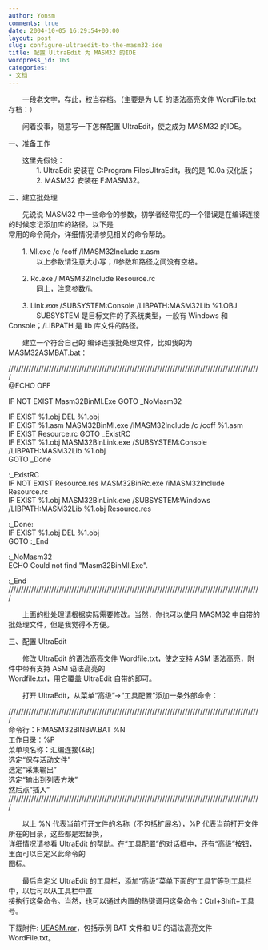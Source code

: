 ```yaml
---
author: Yonsm
comments: true
date: 2004-10-05 16:29:54+00:00
layout: post
slug: configure-ultraedit-to-the-masm32-ide
title: 配置 UltraEdit 为 MASM32 的IDE
wordpress_id: 163
categories:
- 文档
---
```


　　一段老文字，存此，权当存档。（主要是为 UE 的语法高亮文件 WordFile.txt 存档：）   
  
　　闲着没事，随意写一下怎样配置 UltraEdit，使之成为 MASM32 的IDE。   
  
  
一、准备工作   
  
　　这里先假设：   
　　　　1. UltraEdit 安装在 C:Program FilesUltraEdit，我的是 10.0a 汉化版；   
　　　　2. MASM32 安装在 F:MASM32。   
  
  
二、建立批处理   
  
　　先说说 MASM32 中一些命令的参数，初学者经常犯的一个错误是在编译连接的时候忘记添加库的路径。以下是   
常用的命令简介，详细情况请参见相关的命令帮助。   
  
　　1. Ml.exe /c /coff /IMASM32Include x.asm   
　　　　以上参数请注意大小写；/I参数和路径之间没有空格。   
  
　　2. Rc.exe /iMASM32Include Resource.rc   
　　　　同上，注意参数/i。   
  
　　3. Link.exe /SUBSYSTEM:Console /LIBPATH:MASM32Lib %1.OBJ   
　　　　SUBSYSTEM 是目标文件的子系统类型，一般有 Windows 和 Console；/LIBPATH 是 lib 库文件的路径。   
  
　　建立一个符合自己的 编译连接批处理文件，比如我的为 MASM32ASMBAT.bat：   
  
////////////////////////////////////////////////////////////////////////////////////////////////////   
@ECHO OFF   
  
IF NOT EXIST Masm32BinMl.Exe GOTO _NoMasm32   
  
IF EXIST %1.obj DEL %1.obj   
IF EXIST %1.asm MASM32BinMl.exe /IMASM32Include /c /coff %1.asm   
IF EXIST Resource.rc GOTO _ExistRC   
IF EXIST %1.obj MASM32BinLink.exe /SUBSYSTEM:Console /LIBPATH:MASM32Lib %1.obj   
GOTO _Done   
  
:_ExistRC   
IF NOT EXIST Resource.res MASM32BinRc.exe /iMASM32Include Resource.rc   
IF EXIST %1.obj MASM32BinLink.exe /SUBSYSTEM:Windows /LIBPATH:MASM32Lib %1.obj Resource.res   
  
:_Done:   
IF EXIST %1.obj DEL %1.obj   
GOTO :_End   
  
:_NoMasm32   
ECHO Could not find "Masm32BinMl.Exe".   
  
:_End   
////////////////////////////////////////////////////////////////////////////////////////////////////   
  
　　上面的批处理请根据实际需要修改。当然，你也可以使用 MASM32 中自带的批处理文件，但是我觉得不方便。   
  
  
三、配置 UltraEdit   
  
　　修改 UltraEdit 的语法高亮文件 Wordfile.txt，使之支持 ASM 语法高亮，附件中带有支持 ASM 语法高亮的   
Wordfile.txt，用它覆盖 UltraEdit 自带的即可。   
  
　　打开 UltraEdit，从菜单“高级”->“工具配置”添加一条外部命令：   
  
////////////////////////////////////////////////////////////////////////////////////////////////////   
命令行：F:MASM32BINBW.BAT %N   
工作目录：%P   
菜单项名称：汇编连接(&B;)   
选定“保存活动文件”   
选定“采集输出”   
选定“输出到列表方块”   
然后点“插入”   
////////////////////////////////////////////////////////////////////////////////////////////////////   
  
　　以上 %N 代表当前打开文件的名称（不包括扩展名），%P 代表当前打开文件所在的目录，这些都是宏替换，   
详细情况请参看 UltraEdit 的帮助。在“工具配置”的对话框中，还有“高级”按钮，里面可以自定义此命令的   
图标。   
  
　　最后自定义 UltraEdit 的工具栏，添加“高级”菜单下面的“工具1”等到工具栏中，以后可以从工具栏中直   
接执行这条命令。当然，也可以通过内置的热键调用这条命令：Ctrl+Shift+工具号。   
  
  
下载附件: [UEASM.rar](up/1097148757.rar)，包括示例 BAT 文件和 UE 的语法高亮文件 WordFile.txt。

